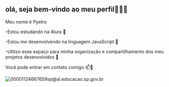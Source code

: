 ## olá, seja bem-vindo ao meu perfil👋💙😄
Meu nome é Pyetro

-Estou estudando na Alura 💙

-Estou me desenvolvendo na linguagem JavaScript 💙

-Utilizo esse espaço para minha organização e compartilhamento dos meu projetos desenvolvidos 💙


Você pode entrar em contato comigo 📫💬

![00001124667659sp@al.educacao.sp.gov.br](link)



<!--
**Pyetrocoelhoo31/Pyetrocoelhoo31** is a ✨ _special_ ✨ repository because its `README.md` (this file) appears on your GitHub profile.

Here are some ideas to get you started:

- 🔭 I’m currently working on ...
- 🌱 I’m currently learning ...
- 👯 I’m looking to collaborate on ...
- 🤔 I’m looking for help with ...
- 💬 Ask me about ...
- 📫 How to reach me: ...
- 😄 Pronouns: ...
- ⚡ Fun fact: ...
-->
